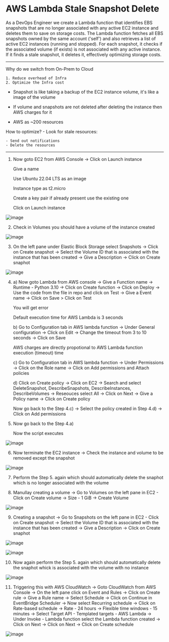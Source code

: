 # AWS Lambda Stale Snapshot Delete 

As a DevOps Engineer we create a Lambda function that identifies EBS snapshots that are no longer associated with any active EC2 instance and deletes them to save on storage costs. The Lambda function fetches all EBS snapshots owned by the same account ('self') and also retrieves a list of active EC2 instances (running and stopped). For each snapshot, it checks if the associated volume (if exists) is not associated with any active instance. If it finds a stale snapshot, it deletes it, effectively optimizing storage costs.

---
Why do we switch from On-Prem to Cloud
```
1. Reduce overhead of Infra
2. Optimize the Infra cost
```

- Snapshot is like taking a backup of the EC2 instance volume, it's like a image of the volume

- If volume and snapshots are not deleted after deleting the instance then AWS charges for it

- AWS as ~200 resources

How to optimize? - Look for stale resources:
```
- Send out notifications
- Delete the resources
```
---
1. Now goto EC2 from AWS Console -> Click on Launch instance

    Give a name
    
    Use Ubuntu 22.04 LTS as an image
    
    Instance type as t2.micro
    
    Create a key pair if already present use the existing one
    
    Click on Launch instance

![image](https://github.com/Pavan-1997/AWS_Lambda_Stale_Snapshot_Delete/assets/32020205/02e08640-f00b-4f10-9a02-1d40c5b62e41)


2. Check in Volumes you should have a volume of the instance created

![image](https://github.com/Pavan-1997/AWS_Lambda_Stale_Snapshot_Delete/assets/32020205/0f905ac1-d3a8-4aa2-906f-98fbd1abcc52)


3. On the left pane under Elastic Block Storage select Snapshots -> Click on Create snapshot -> Select the Volume ID that is associated with the instance that has been created -> Give a Description -> Click on Create snaphot

![image](https://github.com/Pavan-1997/AWS_Lambda_Stale_Snapshot_Delete/assets/32020205/95144c87-c6b7-4d7d-994b-81e6fc2e1a5d)


4. a) Now goto Lambda from AWS console ->  Give a Function name ->  Runtime - Python 3.10 -> Click on Create function -> Click on Deploy -> Use the code from the file in repo and click on Test -> Give a Event name -> Click on Save > Click on Test

   You will get error 

   Default execution time for AWS Lambda is 3 seconds

    b) Go to Configuration tab in AWS lambda function -> Under General configuration -> Click on Edit -> Change the timeout from 3 to 10 seconds -> Click on Save
    
      AWS charges are directly propotional to AWS Lambda function execution (timeout) time

    c) Go to Configuration tab in AWS lambda function -> Under Permissions -> Click on the Role name -> Click on Add permissions and Attach policies 

    d) Click on Create policy -> Click on EC2 -> Search and select DeleteSnapshot, DescribeSnapshots, DescribeInstances, DescribeVolumes  -> Reseouces select All -> Click on Next -> Give a Policy name -> Click on Create policy

      Now go back to the Step 4.c) -> Select the policy created in Step 4.d) -> Click on Add permissions 


5. Now go back to the Step 4.a) 

   Now the script executes

![image](https://github.com/Pavan-1997/AWS_Lambda_Stale_Snapshot_Delete/assets/32020205/d65461bf-8087-4ed5-bde9-f3d856a46c52)


6. Now terminate the EC2 instance -> Check the instance and volume to be removed except the snapshot

![image](https://github.com/Pavan-1997/AWS_Lambda_Stale_Snapshot_Delete/assets/32020205/dc953660-4de6-41cb-83a3-0c981c0008bf)


7. Perform the Step 5. again which should automatically delete the snaphot which is no longer associated with the volume 


8. Manullay creating a volume -> Go to Volumes on the left pane in EC2 - Click on Create volume -> Size - 1 GiB -> Create Volume

![image](https://github.com/Pavan-1997/AWS_Lambda_Stale_Snapshot_Delete/assets/32020205/06b571a5-5fd9-45e8-b92e-b34fdc43fd11)


9. Creating a snapshot -> Go to Snapshots on the left pane in EC2 - Click on Create snapshot -> Select the Volume ID that is associated with the instance that has been created -> Give a Description -> Click on Create snaphot

![image](https://github.com/Pavan-1997/AWS_Lambda_Stale_Snapshot_Delete/assets/32020205/4b67a9b3-f9a6-43e2-b253-b94ca04f11d8)


![image](https://github.com/Pavan-1997/AWS_Lambda_Stale_Snapshot_Delete/assets/32020205/41295361-9906-496c-9fdd-99dc3b43c547)


10. Now again perform the Step 5. again which should automatically delete the snaphot whick is associated with the volume with no instance

![image](https://github.com/Pavan-1997/AWS_Lambda_Stale_Snapshot_Delete/assets/32020205/3c4f9e03-9d85-42a1-967c-0f587ca31587)


11. Triggering this with AWS CloudWatch -> Goto CloudWatch from AWS Console -> On the left pane click on Event and Rules -> Click on Create rule -> Give a Rule name -> Select 	Schedule -> Click on Continue in EventBridge Scheduler -> Now select Recurring schedule -> Click on Rate-based schedule -> Rate - 24 hours -> Flexible time windows - 15 minutes -> Select Target API - Templated targets - AWS Lambda -> Under Invoke - Lambda function select the Lambda function created -> Click on Next -> Click on Next -> Click on Create schedule
 
![image](https://github.com/Pavan-1997/AWS_Lambda_Stale_Snapshot_Delete/assets/32020205/0e42fd81-8dde-43fc-9a03-0eb5b8f221e2)

